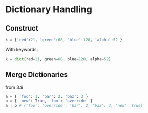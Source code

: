 # Dictionary Handling

## Construct

```python
k = {'red':21, 'green':68, 'blue':120, 'alpha':52 }
```

With keywords:

```python
k = dict(red=21, green=68, blue=120, alpha=52)
```

## Merge Dictionaries

from 3.9

```python
a = { 'foo': 1, 'bar': 2, 'baz': 3 }
b = { 'new': True, 'foo': 'override' }
a | b # {'foo': 'override', 'bar': 2, 'baz': 3, 'new': True}
```
